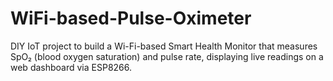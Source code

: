 # WiFi-based-Pulse-Oximeter
DIY IoT project to build a Wi-Fi-based Smart Health Monitor that measures SpO₂ (blood oxygen saturation) and pulse rate, displaying live readings on a web dashboard via ESP8266.
